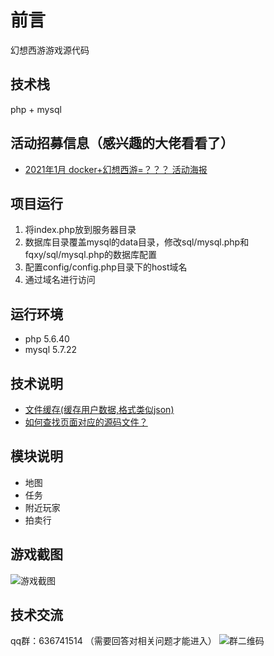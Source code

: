 # 前言
幻想西游游戏源代码

## 技术栈
php + mysql

## 活动招募信息（感兴趣的大佬看看了）
- [2021年1月 docker+幻想西游=？？？ 活动海报](shuoming/docker活动.txt)

## 项目运行
1. 将index.php放到服务器目录
1. 数据库目录覆盖mysql的data目录，修改sql/mysql.php和fqxy/sql/mysql.php的数据库配置
1. 配置config/config.php目录下的host域名
1. 通过域名进行访问

## 运行环境
- php 5.6.40
- mysql 5.7.22

## 技术说明
- [文件缓存(缓存用户数据,格式类似json)](shuoming/ini.txt)
- [如何查找页面对应的源码文件？](shuoming/如何查找页面在代码中的位置.txt)

## 模块说明
- 地图
- 任务
- 附近玩家
- 拍卖行

## 游戏截图
![游戏截图](images/xiyou-home.jpg)

## 技术交流
qq群：636741514  （需要回答对相关问题才能进入）
![群二维码](images/qqqun.jpg)
